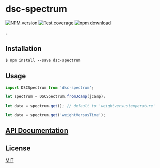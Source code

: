 # dsc-spectrum

[![NPM version][npm-image]][npm-url]
[![Test coverage][codecov-image]][codecov-url]
[![npm download][download-image]][download-url]

.

## Installation

`$ npm install --save dsc-spectrum`

## Usage

```js
import DSCSpectrum from 'dsc-spectrum';

let spectrum = DSCSpectrum.fromJcamp(jcamp);

let data = spectrum.get(); // default to 'weightversustemperature'

let data = spectrum.get('weightVersusTime');
```

## [API Documentation](https://cheminfo.github.io/dsc-spectrum/)

## License

[MIT](./LICENSE)

[npm-image]: https://img.shields.io/npm/v/dsc-spectrum.svg?style=flat-square
[npm-url]: https://www.npmjs.com/package/dsc-spectrum
[codecov-image]: https://img.shields.io/codecov/c/github/cheminfo/dsc-spectrum.svg?style=flat-square
[codecov-url]: https://codecov.io/gh/cheminfo/dsc-spectrum
[download-image]: https://img.shields.io/npm/dm/dsc-spectrum.svg?style=flat-square
[download-url]: https://www.npmjs.com/package/dsc-spectrum
